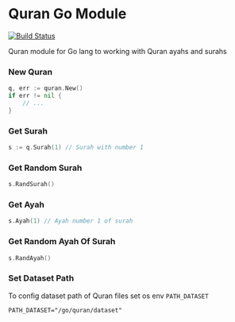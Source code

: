 # Quran Go Module

[![Build Status](https://travis-ci.com/airani/quran.svg?branch=master)](https://travis-ci.com/airani/quran)

Quran module for Go lang to working with Quran ayahs and surahs

### New Quran
```go
q, err := quran.New()
if err != nil {
    // ...
}
```

### Get Surah
```go
s := q.Surah(1) // Surah with number 1
```

### Get Random Surah
```go
s.RandSurah()
```

### Get Ayah
```go
s.Ayah(1) // Ayah number 1 of surah
```

### Get Random Ayah Of Surah
```go
s.RandAyah()
```

### Set Dataset Path
To config dataset path of Quran files set os env `PATH_DATASET`
```
PATH_DATASET="/go/quran/dataset"
``` 
